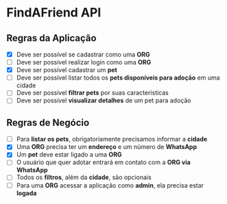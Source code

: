 # FindAFriend API

## Regras da Aplicação

- [x] Deve ser possível se cadastrar como uma **ORG**  
- [ ] Deve ser possível realizar login como uma **ORG**  
- [x] Deve ser possível cadastrar um **pet**  
- [ ] Deve ser possível listar todos os **pets disponíveis para adoção** em uma cidade  
- [ ] Deve ser possível **filtrar pets** por suas características  
- [ ] Deve ser possível **visualizar detalhes** de um pet para adoção  

## Regras de Negócio

- [ ] Para **listar os pets**, obrigatoriamente precisamos informar a **cidade**  
- [x] Uma **ORG** precisa ter um **endereço** e um número de **WhatsApp**  
- [x] Um **pet** deve estar ligado a uma **ORG**  
- [ ] O usuário que quer adotar entrará em contato com a **ORG via WhatsApp**  
- [ ] Todos os **filtros**, além da **cidade**, são opcionais  
- [ ] Para uma **ORG** acessar a aplicação como **admin**, ela precisa estar **logada**  
